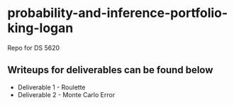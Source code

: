 # probability-and-inference-portfolio-king-logan
Repo for DS 5620 

## Writeups for deliverables can be found below
* Deliverable 1 - Roulette
* Deliverable 2 - Monte Carlo Error
